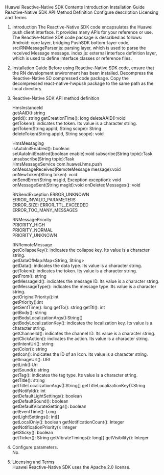 Huawei Reactive-Native SDK
Contents
Introduction
Installation Guide
Reactive-Native SDK API Method Definition
Configure description
Licensing and Terms

1. Introduction
The Reactive-Native SDK code encapsulates the Huawei push client interface. It provides many APIs for your reference or use.
The Reactive-Native SDK code package is described as follows:
Android: core layer, bridging PushSDK bottom-layer code;
src/RNMessageParser.js: parsing layer, which is used to parse the received Message message.
index.js: external interface definition layer, which is used to define interface classes or reference files.

2. Installation Guide
Before using Reactive-Native SDK code, ensure that the RN development environment has been installed.
Decompress the Reactive-Native SD compressed code package.
Copy the decompressed react-native-hwpush package to the same path as the local directory.

3. Reactive-Native SDK API method definition 
   
    HmsInstanceId   
        getAAID():string    
        getId(): string 
        getCreationTime(): long 
        deleteAAID():void   
        getToken(): indicates the token. Its value is a character string.   
        getToken(String appId, String scope): String    
        deleteToken(String appId, String scope): void   
        
    HmsMessaging    
        isAutoInitEnabled(): boolean    
        setAutoInitEnabled(boolean enable):void 
        subscribe(String topic):Task<void>  
        unsubscribe(String topic):Task<void>    
        HmsMessageService com.huawei.hms.push   
        onMessageReceived(RemoteMessage message):void   
        onNewToken(String token): void  
        onSendError(String msgId, Exception exception): void
        onMessageSent(String msgId):void
        onDeletedMessages(): void
        
    RNSendException
        ERROR_UNKNOWN   
        ERROR_INVALID_PARAMETERS    
        ERROR_SIZE: 
        ERROR_TTL_EXCEEDED  
        ERROR_TOO_MANY_MESSAGES 
        
    RNMessagePriority   
        PRIORITY_HIGH   
        PRIORITY_NORMAL  
        PRIORITY_UNKNOWN    
        
    RNRemoteMessage     
        getCollapseKey(): indicates the collapse key. Its value is a character string.  
        getDataOfMap:Map<String, String>    
        getData(): indicates the data type. Its value is a character string.    
        getToken(): indicates the token. Its value is a character string.   
        getFrom(): string   
        getMessageId(): indicates the message ID. Its value is a character string.  
        getMessageType(): indicates the message type. Its value is a character string.  
        getOriginalPriority():int   
        getPriority():int   
        getSentTime(): long 
        getTo(): string 
        getTtl(): int   
        getBody(): string   
        getBodyLocalizationArgs():String[]  
        getBodyLocalizationKey(): indicates the localization key. Its value is a character string.  
        getChannelId(): indicates the channel ID. Its value is a character string.  
        getClickAction(): indicates the action. Its value is a character string.    
        getIntentUri(): string  
        getColor(): string  
        getIcon(): indicates the ID of an Icon. Its value is a character string.    
        getImageUrl(): URI  
        getLink():Uri   
        getSound(): string  
        getTag(): indicates the tag type. Its value is a character string.  
        getTitle(): string  
        getTitleLocalizationArgs():String[] 
        getTitleLocalizationKey():String    
        getNotifyId(): int  
        getDefaultLightSettings(): boolean  
        getDefaultSound(): boolean  
        getDefaultVibrateSettings(): boolean    
        getEventTime(): Long    
        getLightSettings(): int[]   
        getLocalOnly(): boolean 
        getNotificationCount(): Integer 
        getNotificationPriority(): Integer  
        getSticky(): boolean    
        getTicker(): String 
        getVibrateTimings(): long[] 
        getVisibility(): Integer    
4. Configure parameters.    
No.
5. Licensing and Terms  
Huawei Reactive-Native SDK uses the Apache 2.0 license.
